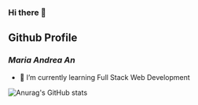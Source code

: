### Hi there 👋
## Github Profile
### *Maria Andrea An*

- 🌱 I’m currently learning Full Stack Web Development

![Anurag's GitHub stats](https://github-readme-stats.vercel.app/api?username=mariandrean&show_icons=true&theme=dracula&include_all_commits=true)

<!--
**mariandrean/mariandrean** is a ✨ _special_ ✨ repository because its `README.md` (this file) appears on your GitHub profile.

Here are some ideas to get you started:

- 🔭 I’m currently working on ...
- 🌱 I’m currently learning ...
- 👯 I’m looking to collaborate on ...
- 🤔 I’m looking for help with ...
- 💬 Ask me about ...
- 📫 How to reach me: ...
- 😄 Pronouns: ...
- ⚡ Fun fact: ...
-->
